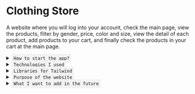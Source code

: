 # Clothing Store

A website where you will log into your account, check the main page, view the products, filter by gender, price, color and size, view the detail of each product, add products to your cart, and finally check the products in your cart at the main page.

<details>
<summary><code style="background-color: #f2f2f2; padding: 5px;">How to start the app?</code></summary>
- Clone the repository in your computer.
<br>
- Change your directory to the "client" folder.
<br>
- Write "npm install" on your console to install the dependencies.
<br>
- Write "npm run dev" on your console to run the app.
<br>
- Go to "http://localhost:5173/" URL and check it out. 👌
</details>

<details>
<summary><code style="background-color: #f2f2f2; padding: 5px;">Technologies I used</code></summary>
- JavaScript.
<br>
- React.
<br>
- Redux Toolkit.
<br>
- Tailwind.
</details>

<details>
<summary><code style="background-color: #f2f2f2; padding: 5px;">Libraries for Tailwind</code></summary>
- MaterialTailwind.
<br>
- Flowbite.
</details>

<details>
<summary><code style="background-color: #f2f2f2; padding: 5px;">Purpose of the website</code></summary>
I wanted to improve my front-end development skills with all these technologies, especially with Redux Toolkit.
</details>

<details>
<summary><code style="background-color: #f2f2f2; padding: 5px;">What I want to add in the future</code></summary>
- Wishlist/Favorites component.
<br>
- Payment with Stripe.
<br>
- Searchbar component.
<br>
- Slider/Carrousel automatically moves to one side.
<br>
- Button size for the shoes.
<br>
- Button to go back to the main page when the user is in the products list or in the detail.
</details>

